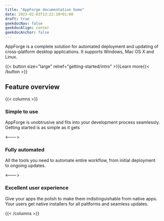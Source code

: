 ```yaml
---
title: "AppForge documentation home"
date: 2023-02-03T13:22:18+01:00
draft: true
geekdocNav: false
geekdocAlign: center
geekdocAnchor: false
---
```


AppForge is a complete solution for automated deployment and updating of cross-platform desktop applications. It supports Windows, Mac OS X and Linux.


{{< button size="large" relref="getting-started/intro" >}}Learn more{{< /button >}}

## Feature overview

{{< columns >}}

### Simple to use

AppForge is unobtrusive and fits into your development process seamlessly. Getting started is as simple as it gets

<--->

### Fully automated

All the tools you need to automate entire workflow, from initial deployment to ongoing updates.

<--->

### Excellent user experience

Give your apps the polish to make them indistinguishable from native apps. Your users get native installers for all paltforms and seamless updates.

{{< /columns >}}